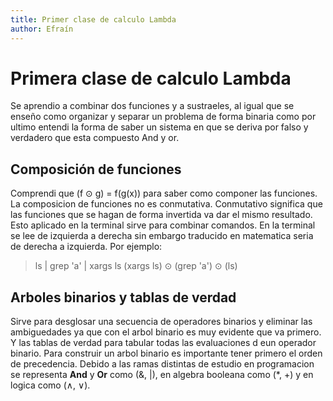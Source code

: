 ```yaml
---
title: Primer clase de calculo Lambda
author: Efraín
---
```


# Primera clase de calculo Lambda
Se aprendio a combinar dos funciones y a sustraeles, al igual que se enseño como organizar y separar un problema de forma binaria como por ultimo entendi la forma de saber un sistema en que se deriva por falso y verdadero que esta compuesto And y or.

## Composición de funciones
Comprendi que (f ⊙ g) = f(g(x)) para saber como componer las funciones.
La composicion de funciones no es conmutativa. Conmutativo significa que las funciones que se hagan de forma invertida va dar el mismo resultado. Esto aplicado en la terminal sirve para combinar comandos. En la terminal se lee de izquierda a derecha sin embargo traducido en matematica seria de derecha a izquierda. Por ejemplo:

> ls | grep 'a' | xargs ls
> (xargs ls) ⊙ (grep 'a') ⊙ (ls)

## Arboles binarios y tablas de verdad
Sirve para desglosar una secuencia de operadores binarios y eliminar las ambiguedades ya que con el arbol binario es muy evidente que va primero. Y las tablas de verdad para tabular todas las evaluaciones d eun operador binario. Para construir un arbol binario es importante tener primero el orden de precedencia. Debido a las ramas distintas de estudio en programacion se representa **And** y **Or** como (&, |), en algebra booleana como (*, +) y en logica como (∧, ∨). 

